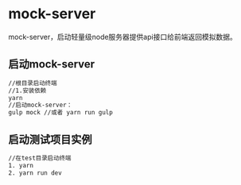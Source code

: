 # mock-server
mock-server，启动轻量级node服务器提供api接口给前端返回模拟数据。

## 启动mock-server

```bash
//根目录启动终端
//1.安装依赖
yarn
//启动mock-server：
gulp mock //或者 yarn run gulp
```

## 启动测试项目实例

```bash
//在test目录启动终端
1. yarn
2. yarn run dev
```


